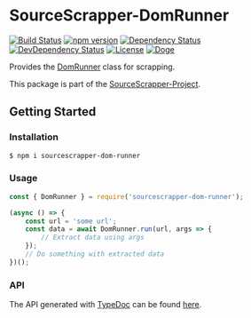 # SourceScrapper-DomRunner

[![Build Status](https://travis-ci.org/OpenByteDev/SourceScrapper.svg?branch=master)](https://travis-ci.org/OpenByteDev/SourceScrapper)
[![npm version](https://badge.fury.io/js/sourcescrapper-dom-runner.svg)](https://www.npmjs.com/package/sourcescrapper-dom-runner)
[![Dependency Status](https://david-dm.org/OpenByteDev/SourceScrapper/status.svg?path=packages%2Fsourcescrapper-dom-runner)](https://david-dm.org/OpenByteDev/SourceScrapper?path=packages%2Fsourcescrapper-dom-runner)
[![DevDependency Status](https://david-dm.org/OpenByteDev/SourceScrapper/dev-status.svg?path=packages%2Fsourcescrapper-dom-runner)](https://david-dm.org/OpenByteDev/SourceScrapper?path=packages%2Fsourcescrapper-dom-runner&type=dev)
[![License](https://img.shields.io/github/license/mashape/apistatus.svg)](https://opensource.org/licenses/MIT)
[![Doge](https://img.shields.io/badge/doge-wow-yellow.svg)]()

Provides the [DomRunner](https://openbytedev.github.io/SourceScrapper/packages/sourcescrapper-dom-runner/docs/classes/domrunner.html) class for scrapping.

This package is part of the [SourceScrapper-Project](https://github.com/OpenByteDev/SourceScrapper).


## Getting Started
### Installation
```bash
$ npm i sourcescrapper-dom-runner
```


### Usage

```js
const { DomRunner } = require('sourcescrapper-dom-runner');

(async () => {
    const url = 'some url';
    const data = await DomRunner.run(url, args => {
        // Extract data using args
    });
    // Do something with extracted data
})();
```


### API
The API generated with [TypeDoc](http://typedoc.org/) can be found [here](https://openbytedev.github.io/SourceScrapper/packages/sourcescrapper-dom-runner/docs/).

